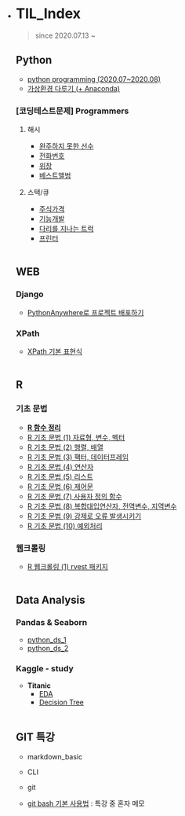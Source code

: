 * # TIL_Index

  >  since 2020.07.13 ~ 

  ## Python

  * [python programming (2020.07~2020.08)](https://github.com/lsGee/TIL/blob/master/01.Python/python_basic.ipynb)
  * [가상환경 다루기 (+ Anaconda)](https://github.com/lsGee/TIL/blob/master/01.Python/python_%EA%B0%80%EC%83%81%ED%99%98%EA%B2%BD.md)

  ### [코딩테스트문제] Programmers

  1. 해시
     * [완주하지 못한 선수](https://github.com/lsGee/TIL/blob/master/03.CodingTest/programmers_hash_lv1.md)
     * [전화번호](https://github.com/lsGee/TIL/blob/master/03.CodingTest/programmers_hash_lv2.md)
     * [위장](https://github.com/lsGee/TIL/blob/master/03.CodingTest/programmers_hash_lv3.md)
     * [베스트앨범](https://github.com/lsGee/TIL/blob/master/03.CodingTest/programmers_hash_lv4.md)
  2. 스택/큐

     * [주식가격](https://github.com/lsGee/TIL/blob/master/03.CodingTest/programmers_stackque_lv1.md)
     * [기능개발](https://github.com/lsGee/TIL/blob/master/03.CodingTest/programmers_stackque_lv2.md)
     * [다리를 지나는 트럭]()
     * [프린터](https://github.com/lsGee/TIL/blob/master/03.CodingTest/programmers_stackque_lv4.md)

  <br>

  ## WEB

  ### Django

  * [PythonAnywhere로 프로젝트 배포하기](https://github.com/lsGee/TIL/blob/master/05.Web/Django/PythonAnywhere%EC%82%AC%EC%9A%A9%EB%B2%95.md)

  ### XPath

  * [XPath 기본 표현식](https://github.com/lsGee/TIL/blob/master/05.Web/web_xpath_1.md)

  <br>

  ## R

  ### 기초 문법

  * **[R 함수 정리](https://github.com/lsGee/TIL/blob/master/06.R/R%ED%95%A8%EC%88%98%EC%A0%95%EB%A6%AC.md)**
  * [R 기초 문법 (1) 자료형, 변수, 벡터](https://github.com/lsGee/TIL/blob/master/06.R/R%EA%B8%B0%EC%B4%88_1.md)
  * [R 기초 문법 (2) 행렬, 배열](https://github.com/lsGee/TIL/blob/master/06.R/R%EA%B8%B0%EC%B4%88_2.md)
  * [R 기초 문법 (3) 팩터, 데이터프레임](https://github.com/lsGee/TIL/blob/master/06.R/R%EA%B8%B0%EC%B4%88_3.md)
  * [R 기초 문법 (4) 연산자](https://github.com/lsGee/TIL/blob/master/06.R/R%EA%B8%B0%EC%B4%88_4.md)
  * [R 기초 문법 (5) 리스트](https://github.com/lsGee/TIL/blob/master/06.R/R%EA%B8%B0%EC%B4%88_5.md)
  * [R 기초 문법 (6) 제어문](https://github.com/lsGee/TIL/blob/master/06.R/R%EA%B8%B0%EC%B4%88_6.md)
  * [R 기초 문법 (7) 사용자 정의 함수](https://github.com/lsGee/TIL/blob/master/06.R/R%EA%B8%B0%EC%B4%88_7.md)
  * [R 기초 문법 (8) 복합대입연산자, 전역변수, 지역변수](https://github.com/lsGee/TIL/blob/master/06.R/R%EA%B8%B0%EC%B4%88_8.md)
  * [R 기초 문법 (9) 강제로 오류 발생시키기](https://github.com/lsGee/TIL/blob/master/06.R/R%EA%B8%B0%EC%B4%88_9.md)
  * [R 기초 문법 (10) 예외처리](https://github.com/lsGee/TIL/blob/master/06.R/R%EA%B8%B0%EC%B4%88_10.md)

  ### 웹크롤링

  * [R 웹크롤링 (1) rvest 패키지](https://github.com/lsGee/TIL/blob/master/06.R/R%EC%9B%B9%ED%81%AC%EB%A1%A4%EB%A7%81_1.md)

  <br>

  ## Data Analysis

  ### Pandas & Seaborn

  * [python_ds_1](https://github.com/lsGee/TIL/blob/master/01.Python/python_ds_1.ipynb)
  * [python_ds_2](https://github.com/lsGee/TIL/blob/master/01.Python/python_ds_2.ipynb)

  ### Kaggle - study

  * **Titanic**
    * [EDA](https://github.com/lsGee/TIL/blob/master/02.kaggle/Titanic_1_EDA.ipynb)
    * [Decision Tree](https://github.com/lsGee/TIL/blob/master/02.kaggle/Titanic_2_DecisionTree.ipynb)

  <br>

  ## GIT 특강

  * markdown_basic

  * CLI

  * git

  * [git bash 기본 사용법](https://github.com/lsGee/TIL/blob/master/99.%ED%8A%B9%EA%B0%95(git%26markdown)/03_git%20bash%20%EA%B8%B0%EB%B3%B8%EC%82%AC%EC%9A%A9%EB%B2%95.md) : 특강 중 혼자 메모
